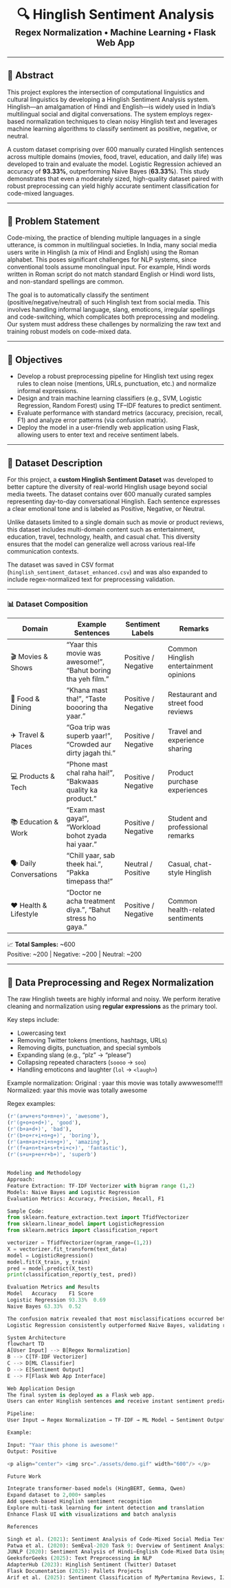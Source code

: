 

<h1 align="center" style="font-weight:700; font-size:2.2em;">
  🔍 Hinglish Sentiment Analysis  
  <br>
  <sub style="font-size:0.65em;">Regex Normalization • Machine Learning • Flask Web App</sub>
</h1>


---

## 🧠 Abstract
This project explores the intersection of computational linguistics and cultural linguistics by developing a Hinglish Sentiment Analysis system. Hinglish—an amalgamation of Hindi and English—is widely used in India’s multilingual social and digital conversations. The system employs regex-based normalization techniques to clean noisy Hinglish text and leverages machine learning algorithms to classify sentiment as positive, negative, or neutral.

A custom dataset comprising over 600 manually curated Hinglish sentences across multiple domains (movies, food, travel, education, and daily life) was developed to train and evaluate the model. Logistic Regression achieved an accuracy of **93.33%**, outperforming Naive Bayes (**63.33%**). This study demonstrates that even a moderately sized, high-quality dataset paired with robust preprocessing can yield highly accurate sentiment classification for code-mixed languages.

---

## 🎯 Problem Statement
Code-mixing, the practice of blending multiple languages in a single utterance, is common in multilingual societies. In India, many social media users write in Hinglish (a mix of Hindi and English) using the Roman alphabet. This poses significant challenges for NLP systems, since conventional tools assume monolingual input. For example, Hindi words written in Roman script do not match standard English or Hindi word lists, and non-standard spellings are common.

The goal is to automatically classify the sentiment (positive/negative/neutral) of such Hinglish text from social media. This involves handling informal language, slang, emoticons, irregular spellings and code-switching, which complicates both preprocessing and modeling. Our system must address these challenges by normalizing the raw text and training robust models on code-mixed data.

---

## 🎯 Objectives
- Develop a robust preprocessing pipeline for Hinglish text using regex rules to clean noise (mentions, URLs, punctuation, etc.) and normalize informal expressions.  
- Design and train machine learning classifiers (e.g., SVM, Logistic Regression, Random Forest) using TF–IDF features to predict sentiment.  
- Evaluate performance with standard metrics (accuracy, precision, recall, F1) and analyze error patterns (via confusion matrix).  
- Deploy the model in a user-friendly web application using Flask, allowing users to enter text and receive sentiment labels.

---

## 🧾 Dataset Description
For this project, a **custom Hinglish Sentiment Dataset** was developed to better capture the diversity of real-world Hinglish usage beyond social media tweets. The dataset contains over 600 manually curated samples representing day-to-day conversational Hinglish. Each sentence expresses a clear emotional tone and is labeled as Positive, Negative, or Neutral.

Unlike datasets limited to a single domain such as movie or product reviews, this dataset includes multi-domain content such as entertainment, education, travel, technology, health, and casual chat. This diversity ensures that the model can generalize well across various real-life communication contexts.

The dataset was saved in CSV format (`hinglish_sentiment_dataset_enhanced.csv`) and was also expanded to include regex-normalized text for preprocessing validation.

---

### 📊 Dataset Composition

| Domain | Example Sentences | Sentiment Labels | Remarks |
|--------|------------------|------------------|----------|
| 🎬 Movies & Shows | “Yaar this movie was awesome!”, “Bahut boring tha yeh film.” | Positive / Negative | Common Hinglish entertainment opinions |
| 🍔 Food & Dining | “Khana mast tha!”, “Taste boooring tha yaar.” | Positive / Negative | Restaurant and street food reviews |
| ✈️ Travel & Places | “Goa trip was superb yaar!”, “Crowded aur dirty jagah thi.” | Positive / Negative | Travel and experience sharing |
| 💻 Products & Tech | “Phone mast chal raha hai!”, “Bakwaas quality ka product.” | Positive / Negative | Product purchase experiences |
| 📚 Education & Work | “Exam mast gaya!”, “Workload bohot zyada hai yaar.” | Positive / Negative | Student and professional remarks |
| 🗣️ Daily Conversations | “Chill yaar, sab theek hai.”, “Pakka timepass tha!” | Neutral / Positive | Casual, chat-style Hinglish |
| ❤️ Health & Lifestyle | “Doctor ne acha treatment diya.”, “Bahut stress ho gaya.” | Positive / Negative | Common health-related sentiments |

📈 **Total Samples:** ~600  
Positive: ~200 | Negative: ~200 | Neutral: ~200

---

## 🧹 Data Preprocessing and Regex Normalization
The raw Hinglish tweets are highly informal and noisy. We perform iterative cleaning and normalization using **regular expressions** as the primary tool.

Key steps include:
- Lowercasing text  
- Removing Twitter tokens (mentions, hashtags, URLs)  
- Removing digits, punctuation, and special symbols  
- Expanding slang (e.g., “plz” → “please”)  
- Collapsing repeated characters (`soooo` → `soo`)  
- Handling emoticons and laughter (`lol` → `<laugh>`)  

Example normalization:
Original : yaar this movie was totally awwwesome!!!!
Normalized: yaar this movie was totally awesome


Regex examples:
```python
(r'(a+w+e+s*o+m+e+)', 'awesome'),
(r'(g+o+o+d+)', 'good'),
(r'(b+a+d+)', 'bad'),
(r'(b+o+r+i+n+g+)', 'boring'),
(r'(a+m+a+z+i+n+g+)', 'amazing'),
(r'(f+a+n+t+a+s+t+i+c+)', 'fantastic'),
(r'(s+u+p+e+r+b+)', 'superb')


Modeling and Methodology
Approach:
Feature Extraction: TF-IDF Vectorizer with bigram range (1,2)
Models: Naive Bayes and Logistic Regression
Evaluation Metrics: Accuracy, Precision, Recall, F1

Sample Code:
from sklearn.feature_extraction.text import TfidfVectorizer
from sklearn.linear_model import LogisticRegression
from sklearn.metrics import classification_report

vectorizer = TfidfVectorizer(ngram_range=(1,2))
X = vectorizer.fit_transform(text_data)
model = LogisticRegression()
model.fit(X_train, y_train)
pred = model.predict(X_test)
print(classification_report(y_test, pred))

Evaluation Metrics and Results
Model	Accuracy	F1 Score
Logistic Regression	93.33%	0.69
Naive Bayes	63.33%	0.52

The confusion matrix revealed that most misclassifications occurred between neutral and weakly positive/negative tweets, suggesting class imbalance.
Logistic Regression consistently outperformed Naive Bayes, validating regex normalization and TF–IDF feature robustness.

System Architecture
flowchart TD
A[User Input] --> B[Regex Normalization]
B --> C[TF-IDF Vectorizer]
C --> D[ML Classifier]
D --> E[Sentiment Output]
E --> F[Flask Web App Interface]

Web Application Design
The final system is deployed as a Flask web app.
Users can enter Hinglish sentences and receive instant sentiment predictions.

Pipeline:
User Input → Regex Normalization → TF-IDF → ML Model → Sentiment Output

Example:

Input: "Yaar this phone is awesome!"
Output: Positive 

<p align="center"> <img src="./assets/demo.gif" width="600"/> </p>

Future Work

Integrate transformer-based models (HingBERT, Gemma, Qwen)
Expand dataset to 2,000+ samples
Add speech-based Hinglish sentiment recognition
Explore multi-task learning for intent detection and translation
Enhance Flask UI with visualizations and batch analysis

References

Singh et al. (2021): Sentiment Analysis of Code-Mixed Social Media Text (Hinglish) – arXiv:2102.12149
Patwa et al. (2020): SemEval-2020 Task 9: Overview of Sentiment Analysis of Code-Mixed Tweets – ACL Anthology
JUNLP (2020): Sentiment Analysis of Hindi–English Code-Mixed Data Using Grid Search – SemEval-2020
GeeksforGeeks (2025): Text Preprocessing in NLP
AdapterHub (2023): Hinglish Sentiment (Twitter) Dataset
Flask Documentation (2025): Pallets Projects
Arif et al. (2025): Sentiment Classification of MyPertamina Reviews, IJIRT
